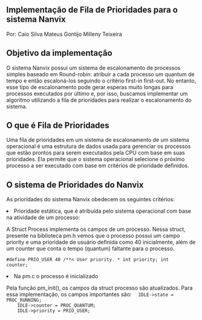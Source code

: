 ## Implementação de Fila de Prioridades para o sistema Nanvix
Por:
Caio Silva
Mateus Gontijo
Milleny Teixeira

## Objetivo da implementação

O sistema Nanvix possui um sistema de escalonamento de processos simples baseado em Round-robin: atribuir a cada processo um quantum de tempo e então escaloná-los seguindo o critério first-in first-out. No entanto, esse tipo de escalonamento pode gerar esperas muito longas para processos executados por último e, por isso, buscamos implementar um algoritmo utilizando a fila de prioridades para realizar o escalonamento do sistema.

## O que é Fila de Prioridades

Uma fila de prioridades em um sistema de escalonamento de um sistema operacional é uma estrutura de dados usada para gerenciar os processos que estão prontos para serem executados pela CPU com base em suas prioridades. Ela permite que o sistema operacional selecione o próximo processo a ser executado com base em critérios de prioridade definidos.



## O sistema de Prioridades do Nanvix

As prioridades do sistema Nanvix obedecem os seguintes critérios:

<li>Prioridade estática, que é atribuída pelo sistema operacional com base na atividade de um processo:

<p>A Struct Process implementa os campos de um processo. Nessa struct, presente na biblioteca pm.h vemos que o processo possui um campo priority e uma prioridade de usuário definida como 40 inicialmente, além de um counter que conta o tempo (quantum) faltante para o processo.

<code>#define PRIO_USER         40 /**< User priority.               *
int priority;
int counter;    </code>

<li>Na pm.c o processo é inicializado</li>

<p> Pela função pm_init(), os campos da struct processo são atualizados. Para essa implementação, os campos importantes são:
<code>	IDLE->state = PROC_RUNNING;
	IDLE->counter = PROC_QUANTUM;
	IDLE->priority = PRIO_USER;</code> </p>

 
